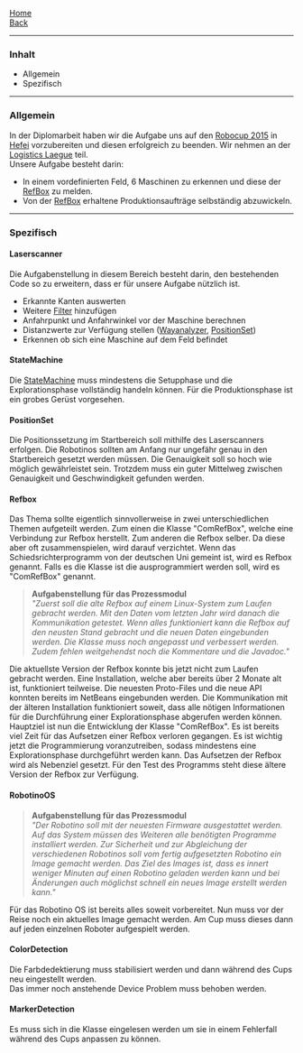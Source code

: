[Home](home)  
[Back](KonzeptMFT)  

----------

### Inhalt ###

- Allgemein
- Spezifisch

----------

### Allgemein ###

In der Diplomarbeit haben wir die Aufgabe uns auf den [Robocup 2015](http://www.robocup2015.org/) in [Hefei](https://www.google.ch/maps/place/Hefei,+Anhui,+China/@31.8555246,117.2862625,11z/data=!3m1!4b1!4m2!3m1!1s0x35cb640ef207cf9d:0xdc151173f2c33299) vorzubereiten und diesen erfolgreich zu beenden.
Wir nehmen an der [Logistics Laegue](http://www.robocup2015.org/show/article/14.html) teil.  
Unsere Aufgabe besteht darin:  
- In einem vordefinierten Feld, 6 Maschinen zu erkennen und diese der [RefBox](WikiSolidus) zu melden.
- Von der [RefBox](WikiSolidus) erhaltene Produktionsaufträge selbständig abzuwickeln.    
 


----------

### Spezifisch ###

#### Laserscanner
Die Aufgabenstellung in diesem Bereich besteht darin, den bestehenden Code so zu erweitern, dass er für unsere Aufgabe nützlich ist.  
- Erkannte Kanten auswerten
- Weitere [Filter](Laserscanner) hinzufügen
- Anfahrpunkt und Anfahrwinkel vor der Maschine berechnen
- Distanzwerte zur Verfügung stellen ([Wayanalyzer](Wayanalyzer), [PositionSet](PositionSet))
- Erkennen ob sich eine Maschine auf dem Feld befindet


#### StateMachine
Die [StateMachine](StateMachine) muss mindestens die Setupphase und die Explorationsphase vollständig handeln können. Für die Produktionsphase ist ein grobes Gerüst vorgesehen.

#### PositionSet
Die Positionssetzung im Startbereich soll mithilfe des Laserscanners erfolgen. Die Robotinos sollten am Anfang nur ungefähr genau in den Startbereich gesetzt werden müssen. Die Genauigkeit soll so hoch wie möglich gewährleistet sein. Trotzdem muss ein guter Mittelweg zwischen Genauigkeit und Geschwindigkeit gefunden werden.

#### Refbox
Das Thema sollte eigentlich sinnvollerweise in zwei unterschiedlichen Themen aufgeteilt werden. Zum einen die Klasse "ComRefBox", welche eine Verbindung zur Refbox herstellt. Zum anderen die Refbox selber. Da diese aber oft zusammenspielen, wird darauf verzichtet. Wenn das Schiedsrichterprogramm von der deutschen Uni gemeint ist, wird es Refbox genannt. Falls es die Klasse ist die ausprogrammiert werden soll, wird es "ComRefBox" genannt.

>**Aufgabenstellung für das Prozessmodul**  
>*"Zuerst soll die alte Refbox auf einem Linux-System zum Laufen gebracht werden. Mit den Daten vom letzten Jahr wird danach die Kommunikation getestet. Wenn alles funktioniert kann die Refbox auf den neusten Stand gebracht und die neuen Daten eingebunden werden. Die Klasse muss noch angepasst und verbessert werden. Zudem fehlen weitgehendst noch die Kommentare und die Javadoc."*

Die aktuellste Version der Refbox konnte bis jetzt nicht zum Laufen gebracht werden. Eine Installation, welche aber bereits über 2 Monate alt ist, funktioniert teilweise. Die neuesten Proto-Files und die neue API konnten bereits im NetBeans eingebunden werden. Die Kommunikation mit der älteren Installation funktioniert soweit, dass alle nötigen Informationen für die Durchführung einer Explorationsphase abgerufen werden können. 
Hauptziel ist nun die Entwicklung der Klasse "ComRefBox". Es ist bereits viel Zeit für das Aufsetzen einer Refbox verloren gegangen. Es ist wichtig jetzt die Programmierung voranzutreiben, sodass mindestens eine Explorationsphase durchgeführt werden kann. Das Aufsetzen der Refbox wird als Nebenziel gesetzt. Für den Test des Programms steht diese ältere Version der Refbox zur Verfügung.

#### RobotinoOS
>**Aufgabenstellung für das Prozessmodul**  
>*"Der Robotino soll mit der neuesten Firmware ausgestattet werden. Auf das System müssen des Weiteren alle benötigten Programme installiert werden. Zur Sicherheit und zur Abgleichung der verschiedenen Robotinos soll vom fertig aufgesetzten Robotino ein Image gemacht werden. Das Ziel des Images ist, dass es innert weniger Minuten auf einen Robotino geladen werden kann und bei Änderungen auch möglichst schnell ein neues Image erstellt werden kann."*

Für das Robotino OS ist bereits alles soweit vorbereitet. Nun muss vor der Reise noch ein aktuelles Image gemacht werden. Am Cup muss dieses dann auf jeden einzelnen Roboter aufgespielt werden. 

#### ColorDetection

Die Farbdedektierung muss stabilisiert werden und dann während des Cups neu eingestellt werden.  
Das immer noch anstehende Device Problem muss behoben werden. 

#### MarkerDetection

Es muss sich in die Klasse eingelesen werden um sie in einem Fehlerfall während des Cups anpassen zu können.